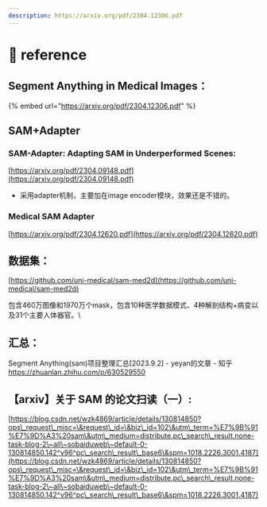 ```yaml
---
description: https://arxiv.org/pdf/2304.12306.pdf
---
```


# 🧷 reference

## Segment Anything in Medical Images：

{% embed url="https://arxiv.org/pdf/2304.12306.pdf" %}

## SAM+Adapter

### SAM-Adapter: Adapting SAM in Underperformed Scenes:

[https://arxiv.org/pdf/2304.09148.pdf](https://arxiv.org/pdf/2304.09148.pdf)

* 采用adapter机制，主要加在image encoder模块，效果还是不错的。



### Medical SAM Adapter

[https://arxiv.org/pdf/2304.12620.pdf](https://arxiv.org/pdf/2304.12620.pdf)



## 数据集：

[https://github.com/uni-medical/sam-med2d](https://github.com/uni-medical/sam-med2d)

包含460万图像和1970万个mask，包含10种医学数据模式、4种解剖结构+病变以及31个主要人体器官。\


## 汇总：

Segment Anything(sam)项目整理汇总\[2023.9.2] - yeyan的文章 - 知乎 https://zhuanlan.zhihu.com/p/630529550



## 【arxiv】关于 SAM 的论文扫读（一）: <a href="#articlecontentid" id="articlecontentid"></a>

[https://blog.csdn.net/wzk4869/article/details/130814850?ops\_request\_misc=\&request\_id=\&biz\_id=102\&utm\_term=%E7%9B%91%E7%9D%A3%20sam\&utm\_medium=distribute.pc\_search\_result.none-task-blog-2\~all\~sobaiduweb\~default-0-130814850.142^v96^pc\_search\_result\_base6\&spm=1018.2226.3001.4187](https://blog.csdn.net/wzk4869/article/details/130814850?ops\_request\_misc=\&request\_id=\&biz\_id=102\&utm\_term=%E7%9B%91%E7%9D%A3%20sam\&utm\_medium=distribute.pc\_search\_result.none-task-blog-2\~all\~sobaiduweb\~default-0-130814850.142^v96^pc\_search\_result\_base6\&spm=1018.2226.3001.4187)
